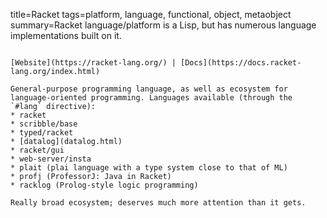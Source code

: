 title=Racket
tags=platform, language, functional, object, metaobject
summary=Racket language/platform is a Lisp, but has numerous language implementations built on it.
~~~~~~

[Website](https://racket-lang.org/) | [Docs](https://docs.racket-lang.org/index.html)

General-purpose programming language, as well as ecosystem for language-oriented programming. Languages available (through the `#lang` directive):
* racket
* scribble/base
* typed/racket
* [datalog](datalog.html)
* racket/gui
* web-server/insta
* plait (plai language with a type system close to that of ML)
* profj (ProfessorJ: Java in Racket)
* racklog (Prolog-style logic programming)

Really broad ecosystem; deserves much more attention than it gets.
